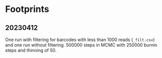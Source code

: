 # Footprints

## 20230412
One run with filtering for barcodes with less than 1000 reads (`_filt.csv`) and one run without filtering. 500000 steps in MCMC with 250000 burnin steps and thinning of 50. 
